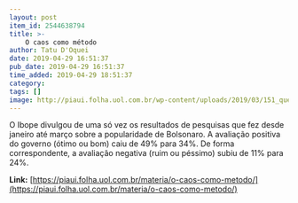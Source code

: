 ```yaml
---
layout: post
item_id: 2544638794
title: >-
    O caos como método
author: Tatu D'Oquei
date: 2019-04-29 16:51:37
pub_date: 2019-04-29 16:51:37
time_added: 2019-04-29 18:51:37
category: 
tags: []
image: http://piaui.folha.uol.com.br/wp-content/uploads/2019/03/151_questoesbrasileiras_redes.jpg
---
```


O Ibope divulgou de uma só vez os resultados de pesquisas que fez desde janeiro até março sobre a popularidade de Bolsonaro. A avaliação positiva do governo (ótimo ou bom) caiu de 49% para 34%. De forma correspondente, a avaliação negativa (ruim ou péssimo) subiu de 11% para 24%.

**Link:** [https://piaui.folha.uol.com.br/materia/o-caos-como-metodo/](https://piaui.folha.uol.com.br/materia/o-caos-como-metodo/)

